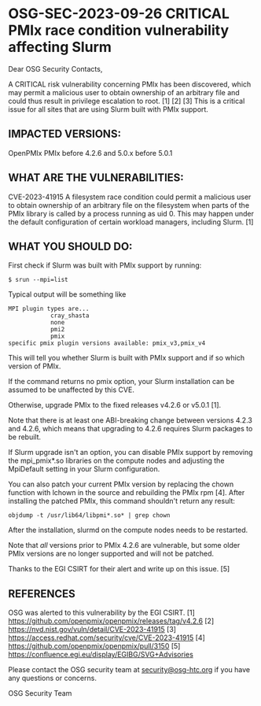 ﻿# OSG-SEC-2023-09-26 CRITICAL PMIx race condition vulnerability affecting Slurm


Dear OSG Security Contacts,


A CRITICAL risk vulnerability concerning PMIx has been discovered, which may permit a malicious user to obtain ownership of an arbitrary file and could thus result in privilege escalation to root. [1] [2] [3] This is a critical issue for all sites that are using Slurm built with PMIx support.


## IMPACTED VERSIONS:


OpenPMIx PMIx before 4.2.6 and 5.0.x before 5.0.1


## WHAT ARE THE VULNERABILITIES:


CVE-2023-41915 A filesystem race condition could permit a malicious user to obtain ownership of an arbitrary file on the filesystem when parts of the PMIx library is called by a process running as uid 0. This may happen under the default configuration of certain workload managers, including Slurm. [1]


## WHAT YOU SHOULD DO:


First check if Slurm was built with PMIx support by running:


```
$ srun --mpi=list
```
Typical output will be something like
```
MPI plugin types are...
            cray_shasta
            none
            pmi2
            pmix
specific pmix plugin versions available: pmix_v3,pmix_v4
```


This will tell you whether Slurm is built with PMIx support and if so which version of PMIx.


If the command returns no pmix option, your Slurm installation can be assumed to be unaffected by this CVE.


Otherwise, upgrade PMIx to the fixed releases v4.2.6 or v5.0.1 [1].


Note that there is at least one ABI-breaking change between versions 4.2.3 and 4.2.6, which means that upgrading to 4.2.6 requires Slurm packages to be rebuilt.


If Slurm upgrade isn't an option, you can disable PMIx support by removing the mpi_pmix*.so libraries on the compute nodes and adjusting the MpiDefault setting in your Slurm configuration.


You can also patch your current PMIx version by replacing the chown function with lchown in the source and rebuilding the PMIx rpm [4]. After installing the patched PMIx, this command shouldn't return any result:


```objdump -t /usr/lib64/libpmi*.so* | grep chown```


After the installation, slurmd on the compute nodes needs to be restarted.


Note that *all* versions prior to PMIx 4.2.6 are vulnerable, but some older PMIx versions are no longer supported and will not be patched.






Thanks to the EGI CSIRT for their alert and write up on this issue. [5]


## REFERENCES


OSG was alerted to this vulnerability by the EGI CSIRT.
[1] https://github.com/openpmix/openpmix/releases/tag/v4.2.6
[2] https://nvd.nist.gov/vuln/detail/CVE-2023-41915 
[3] https://access.redhat.com/security/cve/CVE-2023-41915 
[4] https://github.com/openpmix/openpmix/pull/3150
[5] https://confluence.egi.eu/display/EGIBG/SVG+Advisories 


Please contact the OSG security team at security@osg-htc.org if you have any questions or concerns.


OSG Security Team